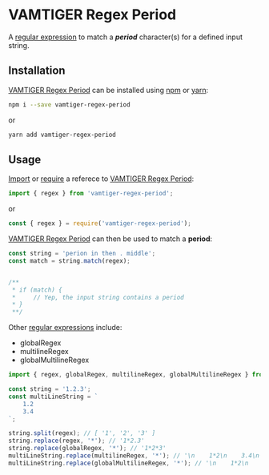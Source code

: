# VAMTIGER Regex Period
A [regular expression](https://developer.mozilla.org/en-US/docs/Web/JavaScript/Guide/Regular_Expressions) to match a **_period_** character(s) for a defined input string.

## Installation
[VAMTIGER Regex Period](https://github.com/vamtiger-project/vamtiger-regex-period) can be installed using [npm](https://www.npmjs.com/) or [yarn]():
```bash
npm i --save vamtiger-regex-period
```
or
```bash
yarn add vamtiger-regex-period
```

## Usage
[Import](https://developer.mozilla.org/en-US/docs/Web/JavaScript/Reference/Statements/import) or [require](https://nodejs.org/api/modules.html#modules_require) a referece to [VAMTIGER Regex Period](https://github.com/vamtiger-project/vamtiger-regex-period):
```javascript
import { regex } from 'vamtiger-regex-period';
```
or
```javascript
const { regex } = require('vamtiger-regex-period');
```

[VAMTIGER Regex Period](https://github.com/vamtiger-project/vamtiger-regex-period) can then be used to match a **period**:
```javascript
const string = 'perion in then . middle';
const match = string.match(regex);


/**
 * if (match) {
 *     // Yep, the input string contains a period
 * }
 **/
```

Other [regular expressions](https://developer.mozilla.org/en-US/docs/Web/JavaScript/Guide/Regular_Expressions) include:
* globalRegex
* multilineRegex
* globalMultilineRegex
```javascript
import { regex, globalRegex, multilineRegex, globalMultilineRegex } from 'vamtiger-regex-period';

const string = '1.2.3';
const multiLineString = `
    1.2
    3.4
`;

string.split(regex); // [ '1', '2', '3' ]
string.replace(regex, '*'); // '1*2.3'
string.replace(globalRegex, '*'); // '1*2*3'
multiLineString.replace(multilineRegex, '*'); // '\n    1*2\n    3.4\n'
multiLineString.replace(globalMultilineRegex, '*'); // '\n    1*2\n    3*4\n'
```